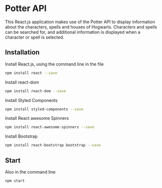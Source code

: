 # Potter API

This React.js application makes use of the Potter API to display information about the characters, spells and houses of Hogwarts. 
Characters and spells can be searched for, and additional information is displayed when a character or spell is selected.

## Installation

Install React.js, using the command line in the file
```bash
npm install react --save
```

Install react-dom
```bash
npm install react-dom --save
```

Install Styled Components
```bash
npm install styled-components --save
```

Install React awesome Spinners
```bash
npm install react-awesome-spinners --save
````

Install Bootstrap
```bash
npm install react-bootstrap bootstrap --save
```

## Start
Also in the command line 
```bash
npm start
```